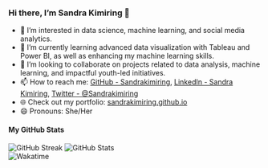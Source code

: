 ### Hi there, I’m Sandra Kimiring 👋

- 👀 I’m interested in data science, machine learning, and social media analytics.
- 🌱 I’m currently learning advanced data visualization with Tableau and Power BI, as well as enhancing my machine learning skills.
- 💞️ I’m looking to collaborate on projects related to data analysis, machine learning, and impactful youth-led initiatives.
- 📫 How to reach me: [GitHub - Sandrakimiring](https://github.com/Sandrakimiring), [LinkedIn - Sandra Kimiring](https://www.linkedin.com/in/sandra-kimiring-368694256/), [Twitter - @Sandrakimiring](https://x.com/Sandrakimiring)
- 🌐 Check out my portfolio: [sandrakimiring.github.io](https://sandrakimiring.github.io/)
- 😄 Pronouns: She/Her
#### My GitHub Stats
![GitHub Streak](https://github-readme-streak-stats.herokuapp.com/?user=Sandrakimiring)
![GitHub Stats](https://github-readme-stats.vercel.app/api?username=Sandrakimiring&show_icons=true&hide_title=true)  
![Wakatime](https://wakatime.com/badge/user/Sandrakimiring.svg)
